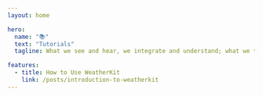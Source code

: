```yaml
---
layout: home

hero:
  name: "📚"
  text: "Tutorials"
  tagline: What we see and hear, we integrate and understand; what we think and realize, we put into writing.

features:
  - title: How to Use WeatherKit
    link: /posts/introduction-to-weatherkit
---
```

